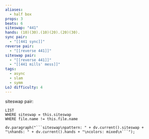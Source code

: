 ```yaml
---
aliases:
  - half box
props: 3
beats: 6
siteswap: "441"
hands: (10)(30).(10)(20).(20)(30).
sync pair:
  - "[[441 sync]]"
reverse pair:
  - "[[reverse 441]]"
siteswap pair:
  - "[[reverse 441]]"
  - "[[441 mills' mess]]"
tags:
  - async
  - slam
  - symm
LoJ difficulty: 4
---
```


siteswap pair:
```dataview
LIST
WHERE siteswap = this.siteswap
WHERE file.name != this.file.name
```
```dataviewjs
dv.paragraph("```siteswap\npattern: " + dv.current().siteswap + "\nhands: " + dv.current().hands + "\ncolors: mixed\n```");
```

